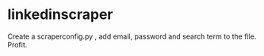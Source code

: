 # linkedinscraper
Create a scraperconfig.py , add email, password and search term to the file. Profit.
